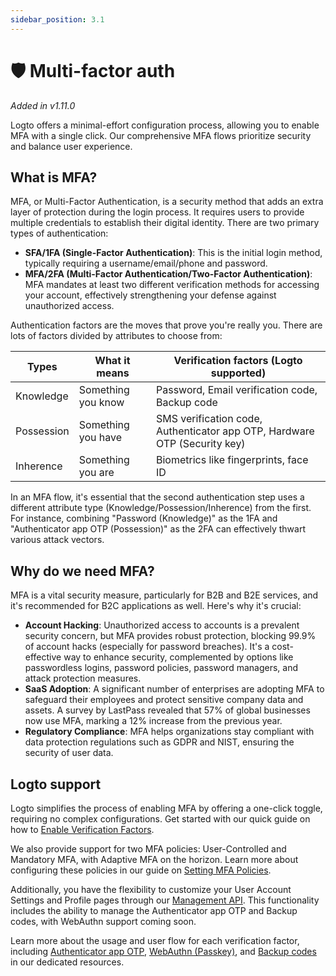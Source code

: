 ```yaml
---
sidebar_position: 3.1
---
```


# 🛡️ Multi-factor auth

_Added in v1.11.0_

Logto offers a minimal-effort configuration process, allowing you to enable MFA with a single click. Our comprehensive MFA flows prioritize security and balance user experience.

## What is MFA?

MFA, or Multi-Factor Authentication, is a security method that adds an extra layer of protection during the login process. It requires users to provide multiple credentials to establish their digital identity. There are two primary types of authentication:

- **SFA/1FA (Single-Factor Authentication)**: This is the initial login method, typically requiring a username/email/phone and password.
- **MFA/2FA (Multi-Factor Authentication/Two-Factor Authentication)**: MFA mandates at least two different verification methods for accessing your account, effectively strengthening your defense against unauthorized access.

Authentication factors are the moves that prove you're really you. There are lots of factors divided by attributes to choose from:

| Types      | What it means      | Verification factors (Logto supported)                                    |
| ---------- | ------------------ | ------------------------------------------------------------------------- |
| Knowledge  | Something you know | Password, Email verification code, Backup code                            |
| Possession | Something you have | SMS verification code, Authenticator app OTP, Hardware OTP (Security key) |
| Inherence  | Something you are  | Biometrics like fingerprints, face ID                                     |

In an MFA flow, it's essential that the second authentication step uses a different attribute type (Knowledge/Possession/Inherence) from the first. For instance, combining "Password (Knowledge)" as the 1FA and "Authenticator app OTP (Possession)" as the 2FA can effectively thwart various attack vectors.

## Why do we need MFA?

MFA is a vital security measure, particularly for B2B and B2E services, and it's recommended for B2C applications as well. Here's why it's crucial:

- **Account Hacking**: Unauthorized access to accounts is a prevalent security concern, but MFA provides robust protection, blocking 99.9% of account hacks (especially for password breaches). It's a cost-effective way to enhance security, complemented by options like passwordless logins, password policies, password managers, and attack protection measures.
- **SaaS Adoption**: A significant number of enterprises are adopting MFA to safeguard their employees and protect sensitive company data and assets. A survey by LastPass revealed that 57% of global businesses now use MFA, marking a 12% increase from the previous year.
- **Regulatory Compliance**: MFA helps organizations stay compliant with data protection regulations such as GDPR and NIST, ensuring the security of user data.

## Logto support

Logto simplifies the process of enabling MFA by offering a one-click toggle, requiring no complex configurations. Get started with our quick guide on how to [Enable Verification Factors](./config-mfa).

We also provide support for two MFA policies: User-Controlled and Mandatory MFA, with Adaptive MFA on the horizon. Learn more about configuring these policies in our guide on [Setting MFA Policies](./config-mfa).

Additionally, you have the flexibility to customize your User Account Settings and Profile pages through our [Management API](/docs/tutorials/get-started/explore-management-api). This functionality includes the ability to manage the Authenticator app OTP and Backup codes, with WebAuthn support coming soon.

Learn more about the usage and user flow for each verification factor, including [Authenticator app OTP](./authenticator-app-otp), [WebAuthn (Passkey)](./webauthn), and [Backup codes](./backup-code) in our dedicated resources.
